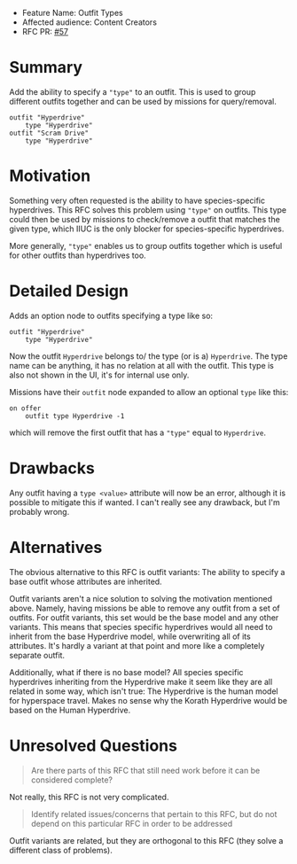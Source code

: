 - Feature Name: Outfit Types
- Affected audience: Content Creators
- RFC PR: [#57](https://github.com/EndlessSkyCommunity/endless-sky/pull/57)

# Summary

Add the ability to specify a `"type"` to an outfit. This is used to group different outfits together and can be used by missions for query/removal.

```
outfit "Hyperdrive"
	type "Hyperdrive"
outfit "Scram Drive"
	type "Hyperdrive"
```

# Motivation

Something very often requested is the ability to have species-specific hyperdrives. This RFC solves this problem using `"type"` on outfits. This type could then be used by missions to check/remove a outfit that matches the given type, which IIUC is the only blocker for species-specific hyperdrives.

More generally, `"type"` enables us to group outfits together which is useful for other outfits than hyperdrives too.

# Detailed Design

Adds an option node to outfits specifying a type like so:

```
outfit "Hyperdrive"
	type "Hyperdrive"
```

Now the outfit `Hyperdrive` belongs to/ the type (or is a) `Hyperdrive`. The type name can be anything, it has no relation at all with the outfit. This type is also not shown in the UI, it's for internal use only.

Missions have their `outfit` node expanded to allow an optional `type` like this:

```
on offer
	outfit type Hyperdrive -1
```

which will remove the first outfit that has a `"type"` equal to `Hyperdrive`.


# Drawbacks

Any outfit having a `type <value>` attribute will now be an error, although it is possible to mitigate this if wanted. I can't really see any drawback, but I'm probably wrong.

# Alternatives

The obvious alternative to this RFC is outfit variants: The ability to specify a base outfit whose attributes are inherited.

Outfit variants aren't a nice solution to solving the motivation mentioned above. Namely, having missions be able to remove any outfit from a set of outfits. For outfit variants, this set would be the base model and any other variants. This means that species specific hyperdrives would all need to inherit from the base Hyperdrive model, while overwriting all of its attributes. It's hardly a variant at that point and more like a completely separate outfit.

Additionally, what if there is no base model? All species specific hyperdrives inheriting from the Hyperdrive make it seem like they are all related in some way, which isn't true: The Hyperdrive is the human model for hyperspace travel. Makes no sense why the Korath Hyperdrive would be based on the Human Hyperdrive.

# Unresolved Questions
> Are there parts of this RFC that still need work before it can be considered complete?

Not really, this RFC is not very complicated.

> Identify related issues/concerns that pertain to this RFC, but do not depend on this particular RFC in order to be addressed

Outfit variants are related, but they are orthogonal to this RFC (they solve a different class of problems).
